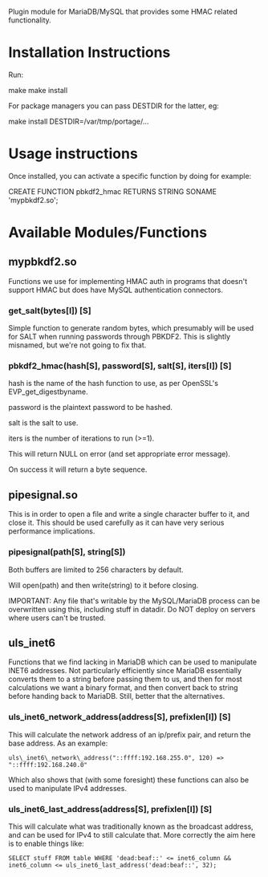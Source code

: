Plugin module for MariaDB/MySQL that provides some HMAC related functionality.

# Installation Instructions

Run:

make
make install

For package managers you can pass DESTDIR for the latter, eg:

make install DESTDIR=/var/tmp/portage/...

# Usage instructions

Once installed, you can activate a specific function by doing for example:

CREATE FUNCTION pbkdf2\_hmac RETURNS STRING SONAME 'mypbkdf2.so';

# Available Modules/Functions
## mypbkdf2.so

Functions we use for implementing HMAC auth in programs that doesn't support
HMAC but does have MySQL authentication connectors.

### get\_salt(bytes[I]) [S]

Simple function to generate random bytes, which presumably will be used for
SALT when running passwords through PBKDF2.  This is slightly misnamed, but
we're not going to fix that.

### pbkdf2\_hmac(hash[S], password[S], salt[S], iters[I]) [S]

hash is the name of the hash function to use, as per OpenSSL's EVP\_get\_digestbyname.

password is the plaintext password to be hashed.

salt is the salt to use.

iters is the number of iterations to run (>=1).

This will return NULL on error (and set appropriate error message).

On success it will return a byte sequence.

## pipesignal.so

This is in order to open a file and write a single character buffer to it, and
close it.  This should be used carefully as it can have very serious
performance implications.

### pipesignal(path[S], string[S])

Both buffers are limited to 256 characters by default.

Will open(path) and then write(string) to it before closing.

IMPORTANT:  Any file that's writable by the MySQL/MariaDB process can be
overwritten using this, including stuff in datadir.  Do NOT deploy on servers
where users can't be trusted.

## uls\_inet6

Functions that we find lacking in MariaDB which can be used to manipulate INET6
addresses.  Not particularly efficiently since MariaDB essentially converts
them to a string before passing them to us, and then for most calculations we
want a binary format, and then convert back to string before handing back to
MariaDB.  Still, better that the alternatives.

### uls\_inet6\_network\_address(address[S], prefixlen[I]) [S]

This will calculate the network address of an ip/prefix pair, and return the
base address.  As an example:

```
uls\_inet6\_network\_address("::ffff:192.168.255.0", 120) => "::ffff:192.168.240.0"
```

Which also shows that (with some foresight) these functions can also be used to
manipulate IPv4 addresses.

### uls\_inet6\_last\_address(address[S], prefixlen[I]) [S]

This will calculate what was traditionally known as the broadcast address, and
can be used for IPv4 to still calculate that.  More correctly the aim here is
to enable things like:

```
SELECT stuff FROM table WHERE 'dead:beaf::' <= inet6_column && inet6_column <= uls_inet6_last_address('dead:beaf::', 32);
```
